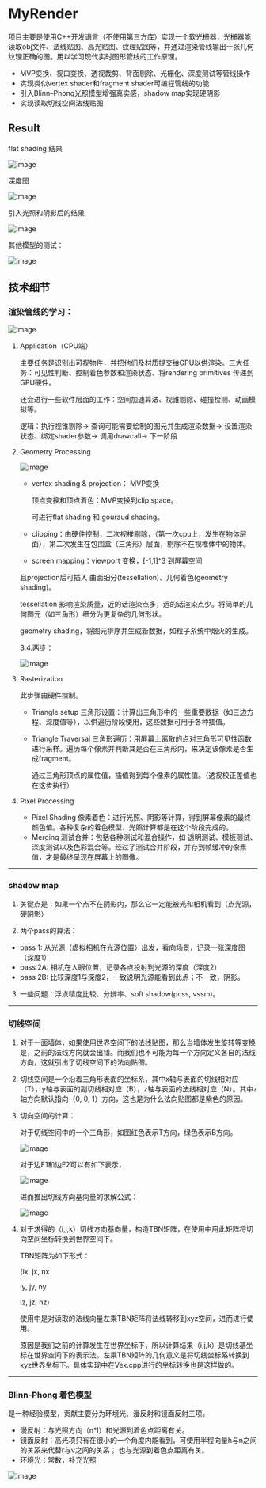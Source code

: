 # MyRender

项目主要是使用C++开发语言（不使用第三方库）实现一个软光栅器，光栅器能读取obj文件、法线贴图、高光贴图、纹理贴图等，并通过渲染管线输出一张几何纹理正确的图。用以学习现代实时图形管线的工作原理。

- MVP变换、视口变换、透视裁剪、背面剔除、光栅化、深度测试等管线操作
- 实现类似vertex shader和fragment shader可编程管线的功能
- 引入Blinn–Phong光照模型增强真实感，shadow map实现硬阴影
- 实现读取切线空间法线贴图

## Result

flat shading 结果

![image](https://user-images.githubusercontent.com/24697586/229333121-b9dbd53b-c9de-4919-8f1e-6ea345d0f1e0.png)

深度图

![image](https://user-images.githubusercontent.com/24697586/229333131-8710a08c-3d91-44b0-83b7-eda6f914a3f4.png)

引入光照和阴影后的结果

![image](https://user-images.githubusercontent.com/24697586/229333100-fbda148f-adf2-4477-a3e4-7382b5279742.png)

其他模型的测试：

![image](https://user-images.githubusercontent.com/24697586/229333673-677109c7-0dfe-4205-90b8-0b490e599dd6.png)


## 技术细节

### 渲染管线的学习：

![image](https://user-images.githubusercontent.com/24697586/229333843-713ee7a8-5dfb-4c2d-bba4-22d20d467dc6.png)

1. Application（CPU端）
    
    主要任务是识别出可视物件，并把他们及材质提交给GPU以供渲染。三大任务：可见性判断、控制着色参数和渲染状态、将rendering primitives 传递到GPU硬件。
    
    还会进行一些软件层面的工作：空间加速算法、视锥剔除、碰撞检测、动画模拟等。
    
    逻辑：执行视锥剔除→ 查询可能需要绘制的图元并生成渲染数据→ 设置渲染状态、绑定shader参数→ 调用drawcall→ 下一阶段
    
2. Geometry Processing
    
    ![image](https://user-images.githubusercontent.com/24697586/229333859-31312f17-8593-4f2f-9fb6-bf3233007d8f.png)
    
    - vertex shading & projection： MVP变换
        
        顶点变换和顶点着色：MVP变换到clip space。
        
        可进行flat shading 和 gouraud shading。
        
    - clipping：由硬件控制，二次视椎剔除，（第一次cpu上，发生在物体层面），第二次发生在包围盒（三角形）层面，剔除不在视椎体中的物体。
    - screen mapping：viewport 变换，[-1,1]^3 到屏幕空间
    
    且projection后可插入 曲面细分(tessellation)、几何着色(geometry shading)。 
    
    tessellation 影响渲染质量，近的话渲染点多，远的话渲染点少。将简单的几何图元（如三角形）细分为更复杂的几何形状。
    
    geometry shading，将图元排序并生成新数据，如粒子系统中烟火的生成。
    
    
    
    3.4.两步：
    
   ![image](https://user-images.githubusercontent.com/24697586/229333865-9b0b39ac-3121-4777-9832-fe8521b2ee66.png)
    
3. Rasterization
    
    此步骤由硬件控制。
    
    - Triangle setup 三角形设置：计算出三角形中的一些重要数据（如三边方程、深度值等），以供遍历阶段使用，这些数据可用于各种插值。
    - Triangle Traversal 三角形遍历：用屏幕上离散的点对三角形可见性函数进行采样。遍历每个像素并判断其是否在三角形内，来决定该像素是否生成fragment。
        
        通过三角形顶点的属性值，插值得到每个像素的属性值。（透视校正差值也在这步执行）
        

4. Pixel Processing
    - Pixel Shading 像素着色：进行光照、阴影等计算，得到屏幕像素的最终颜色值。各种复杂的着色模型、光照计算都是在这个阶段完成的。
    - Merging 测试合并：包括各种测试和混合操作，如 透明测试、模板测试、深度测试以及色彩混合等。经过了测试合并阶段，并存到帧缓冲的像素值，才是最终呈现在屏幕上的图像。
    
--------------------------

### shadow map
1. 关键点是：如果一个点不在阴影内，那么它一定能被光和相机看到（点光源，硬阴影）

2. 两个pass的算法：
- pass 1: 从光源（虚拟相机在光源位置）出发，看向场景，记录一张深度图（深度1）
- pass 2A: 相机在人眼位置，记录各点投射到光源的深度（深度2）
- pass 2B: 比较深度1与深度2，一致说明光源能看到此点；不一致，阴影。

3. 一些问题：浮点精度比较、分辨率、soft shadow(pcss, vssm)。

--------------------------

### 切线空间
1. 对于一面墙体，如果使用世界空间下的法线贴图，那么当墙体发生旋转等变换是，之前的法线方向就会出错。而我们也不可能为每一个方向定义各自的法线方向，这就引出了切线空间下的法向贴图。

2. 切线空间是一个沿着三角形表面的坐标系，其中x轴与表面的切线相对应（T），y轴与表面的副切线相对应（B），z轴与表面的法线相对应（N）。其中z轴方向默认指向（0, 0, 1）方向，这也是为什么法向贴图都是紫色的原因。

3. 切向空间的计算：

    对于切线空间中的一个三角形，如图红色表示T方向，绿色表示B方向。

    ![image](https://user-images.githubusercontent.com/24697586/229383764-310a786d-983b-4c2d-ae4e-f37b6827443a.png)

    对于边E1和边E2可以有如下表示，

    ![image](https://user-images.githubusercontent.com/24697586/229383818-40894a32-b760-45f4-84d3-87f781cb6a5e.png)

    进而推出切线方向基向量的求解公式：

    ![image](https://user-images.githubusercontent.com/24697586/229383841-015ef9d1-5602-46e0-a9ba-c7020a074a5f.png)

4. 对于求得的（i,j,k）切线方向基向量，构造TBN矩阵，在使用中用此矩阵将切向空间坐标转换到世界空间下。

    TBN矩阵为如下形式：

    (ix, jx, nx

    iy, jy, ny

    iz, jz, nz)

    使用中是对读取的法线向量左乘TBN矩阵将法线转移到xyz空间，进而进行使用。

    原因是我们之前的计算发生在世界坐标下，所以计算结果（i,j,k）是切线基坐标在世界空间下的表示法。左乘TBN矩阵的几何意义是将切线坐标系转换到xyz世界坐标下。具体实现中在Vex.cpp进行的坐标转换也是这样做的。

----------------------------

### Blinn-Phong 着色模型

是一种经验模型，贡献主要分为环境光、漫反射和镜面反射三项。

- 漫反射：与光照方向（n*l）和光源到着色点距离有关。
- 镜面反射：高光项只有在很小的一个角度内能看到，可使用半程向量h与n之间的关系来代替r与v之间的关系；
    也与光源到着色点距离有关。
- 环境光：常数，补充光照

![image](https://user-images.githubusercontent.com/24697586/229392815-664bcd71-5475-4610-a46b-f65569462ff1.png)


